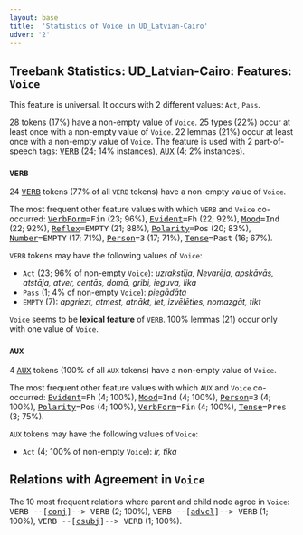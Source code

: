 ```yaml
---
layout: base
title:  'Statistics of Voice in UD_Latvian-Cairo'
udver: '2'
---
```


## Treebank Statistics: UD_Latvian-Cairo: Features: `Voice`

This feature is universal.
It occurs with 2 different values: `Act`, `Pass`.

28 tokens (17%) have a non-empty value of `Voice`.
25 types (22%) occur at least once with a non-empty value of `Voice`.
22 lemmas (21%) occur at least once with a non-empty value of `Voice`.
The feature is used with 2 part-of-speech tags: <tt><a href="lv_cairo-pos-VERB.html">VERB</a></tt> (24; 14% instances), <tt><a href="lv_cairo-pos-AUX.html">AUX</a></tt> (4; 2% instances).

### `VERB`

24 <tt><a href="lv_cairo-pos-VERB.html">VERB</a></tt> tokens (77% of all `VERB` tokens) have a non-empty value of `Voice`.

The most frequent other feature values with which `VERB` and `Voice` co-occurred: <tt><a href="lv_cairo-feat-VerbForm.html">VerbForm</a></tt><tt>=Fin</tt> (23; 96%), <tt><a href="lv_cairo-feat-Evident.html">Evident</a></tt><tt>=Fh</tt> (22; 92%), <tt><a href="lv_cairo-feat-Mood.html">Mood</a></tt><tt>=Ind</tt> (22; 92%), <tt><a href="lv_cairo-feat-Reflex.html">Reflex</a></tt><tt>=EMPTY</tt> (21; 88%), <tt><a href="lv_cairo-feat-Polarity.html">Polarity</a></tt><tt>=Pos</tt> (20; 83%), <tt><a href="lv_cairo-feat-Number.html">Number</a></tt><tt>=EMPTY</tt> (17; 71%), <tt><a href="lv_cairo-feat-Person.html">Person</a></tt><tt>=3</tt> (17; 71%), <tt><a href="lv_cairo-feat-Tense.html">Tense</a></tt><tt>=Past</tt> (16; 67%).

`VERB` tokens may have the following values of `Voice`:

* `Act` (23; 96% of non-empty `Voice`): <em>uzrakstīja, Nevarēja, apskāvās, atstāja, atver, centās, domā, gribi, ieguva, lika</em>
* `Pass` (1; 4% of non-empty `Voice`): <em>piegādāta</em>
* `EMPTY` (7): <em>apgriezt, atmest, atnākt, iet, izvēlēties, nomazgāt, tikt</em>

`Voice` seems to be **lexical feature** of `VERB`. 100% lemmas (21) occur only with one value of `Voice`.

### `AUX`

4 <tt><a href="lv_cairo-pos-AUX.html">AUX</a></tt> tokens (100% of all `AUX` tokens) have a non-empty value of `Voice`.

The most frequent other feature values with which `AUX` and `Voice` co-occurred: <tt><a href="lv_cairo-feat-Evident.html">Evident</a></tt><tt>=Fh</tt> (4; 100%), <tt><a href="lv_cairo-feat-Mood.html">Mood</a></tt><tt>=Ind</tt> (4; 100%), <tt><a href="lv_cairo-feat-Person.html">Person</a></tt><tt>=3</tt> (4; 100%), <tt><a href="lv_cairo-feat-Polarity.html">Polarity</a></tt><tt>=Pos</tt> (4; 100%), <tt><a href="lv_cairo-feat-VerbForm.html">VerbForm</a></tt><tt>=Fin</tt> (4; 100%), <tt><a href="lv_cairo-feat-Tense.html">Tense</a></tt><tt>=Pres</tt> (3; 75%).

`AUX` tokens may have the following values of `Voice`:

* `Act` (4; 100% of non-empty `Voice`): <em>ir, tika</em>

## Relations with Agreement in `Voice`

The 10 most frequent relations where parent and child node agree in `Voice`:
<tt>VERB --[<tt><a href="lv_cairo-dep-conj.html">conj</a></tt>]--> VERB</tt> (2; 100%),
<tt>VERB --[<tt><a href="lv_cairo-dep-advcl.html">advcl</a></tt>]--> VERB</tt> (1; 100%),
<tt>VERB --[<tt><a href="lv_cairo-dep-csubj.html">csubj</a></tt>]--> VERB</tt> (1; 100%).

